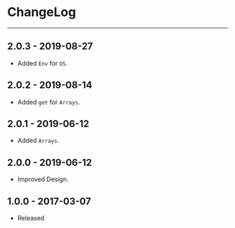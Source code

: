 # ChangeLog

---

## 2.0.3 - 2019-08-27
- Added `Env` for `OS`.

## 2.0.2 - 2019-08-14
- Added `get` for `Arrays`.

## 2.0.1 - 2019-06-12
- Added `Arrays`.

## 2.0.0 - 2019-06-12
- Improved Design.

## 1.0.0 - 2017-03-07
- Released
